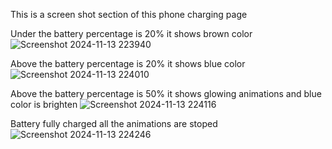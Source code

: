 This is a screen shot section of this phone charging page 

Under the battery percentage is 20% it shows brown color
![Screenshot 2024-11-13 223940](https://github.com/user-attachments/assets/1b100db0-2a31-44d0-b458-a4598d00cfe6)

Above the battery percentage is 20% it shows blue color
![Screenshot 2024-11-13 224010](https://github.com/user-attachments/assets/449219f5-610c-43ce-8757-ba63236eb847)

Above the battery percentage is 50% it shows glowing animations and blue color is brighten
![Screenshot 2024-11-13 224116](https://github.com/user-attachments/assets/374ff229-2fad-48bc-a891-dec5c99353b6)

Battery fully charged all the animations are stoped
![Screenshot 2024-11-13 224246](https://github.com/user-attachments/assets/56b8e68b-e90a-4197-b8fe-7e5f9997ec74)
